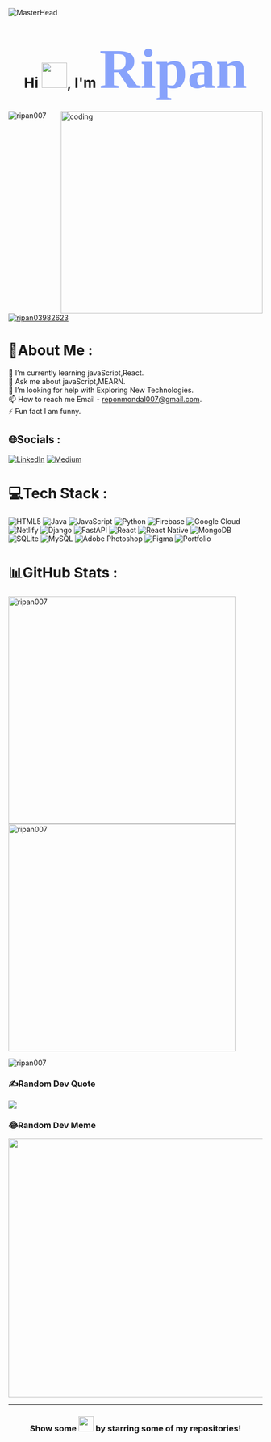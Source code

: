 ![MasterHead](https://coursework.vschool.io/content/images/size/w2000/2016/03/javascript-logo-banner.jpg)

<h1 align="center">Hi <img src = "https://raw.githubusercontent.com/MartinHeinz/MartinHeinz/master/wave.gif" width = 50px>, I'm <span style="color:#87A2FB; font-family: 'Bebas Neue'; font-size: 4em;">Ripan</span> </h1>

<img align="right" alt="coding" width="400" src="https://mir-s3-cdn-cf.behance.net/project_modules/max_1200/5eeea355389655.59822ff824b72.gif">

<p align="left"> <img src="https://komarev.com/ghpvc/?username=ripan007&label=Profile%20views&color=0e75b6&style=flat" alt="ripan007" /> </p>

<p align="left"> <a href="https://twitter.com/ripan03982623" target="blank"><img src="https://img.shields.io/twitter/follow/ripan03982623?logo=twitter&style=for-the-badge" alt="ripan03982623" /></a> </p>

# 💫About Me :

 🌱 I’m currently learning javaScript,React.\
 💬 Ask me about javaScript,MEARN.\
 🤔 I’m looking for help with Exploring New Technologies.\
 📫 How to reach me Email - reponmondal007@gmail.com.\
 ⚡ Fun fact I am funny.

## 🌐Socials :
 [![LinkedIn](https://img.shields.io/badge/LinkedIn-%230077B5.svg?logo=linkedin&logoColor=white)](https://www.linkedin.com/in/ripan-mondal-218872128/) [![Medium](https://img.shields.io/badge/Medium-12100E?logo=medium&logoColor=white)](https://medium.com/@reponmondal007) 

# 💻Tech Stack :
 ![HTML5](https://img.shields.io/badge/html5-%23E34F26.svg?style=for-the-badge&logo=html5&logoColor=white) ![Java](https://img.shields.io/badge/java-%23ED8B00.svg?style=for-the-badge&logo=java&logoColor=white) ![JavaScript](https://img.shields.io/badge/javascript-%23323330.svg?style=for-the-badge&logo=javascript&logoColor=%23F7DF1E) ![Python](https://img.shields.io/badge/python-3670A0?style=for-the-badge&logo=python&logoColor=ffdd54)  ![Firebase](https://img.shields.io/badge/firebase-%23039BE5.svg?style=for-the-badge&logo=firebase) ![Google Cloud](https://img.shields.io/badge/Google%20Cloud-%234285F4.svg?style=for-the-badge&logo=google-cloud&logoColor=white)  ![Netlify](https://img.shields.io/badge/netlify-%23000000.svg?style=for-the-badge&logo=netlify&logoColor=#00C7B7)  ![Django](https://img.shields.io/badge/django-%23092E20.svg?style=for-the-badge&logo=django&logoColor=white) ![FastAPI](https://img.shields.io/badge/FastAPI-005571?style=for-the-badge&logo=fastapi)  ![React](https://img.shields.io/badge/react-%2320232a.svg?style=for-the-badge&logo=react&logoColor=%2361DAFB) ![React Native](https://img.shields.io/badge/react_native-%2320232a.svg?style=for-the-badge&logo=react&logoColor=%2361DAFB)  ![MongoDB](https://img.shields.io/badge/MongoDB-%234ea94b.svg?style=for-the-badge&logo=mongodb&logoColor=white) ![SQLite](https://img.shields.io/badge/sqlite-%2307405e.svg?style=for-the-badge&logo=sqlite&logoColor=white) ![MySQL](https://img.shields.io/badge/mysql-%2300f.svg?style=for-the-badge&logo=mysql&logoColor=white) ![Adobe Photoshop](https://img.shields.io/badge/adobephotoshop-%2331A8FF.svg?style=for-the-badge&logo=adobephotoshop&logoColor=white)  	![Figma](https://img.shields.io/badge/figma-%23F24E1E.svg?style=for-the-badge&logo=figma&logoColor=white)  ![Portfolio](https://img.shields.io/badge/Portfolio-%23000000.svg?style=for-the-badge&logo=firefox&logoColor=#FF7139) 
# 📊GitHub Stats :

<p><img align="left" width="450"  src="https://github-readme-stats.vercel.app/api/top-langs?username=ripan007&show_icons=true&locale=en&layout=compact" alt="ripan007" /></p>


<p>&nbsp;<img align="center" width="450" src="https://github-readme-stats.vercel.app/api?username=ripan007&show_icons=true&locale=en" alt="ripan007" /></p>

<p><img align="center" src="https://github-readme-streak-stats.herokuapp.com/?user=ripan007&" alt="ripan007" /></p>

### ✍️Random Dev Quote
![](https://quotes-github-readme.vercel.app/api?type=horizontal&theme=radical)

### 😂Random Dev Meme
<img src="https://random-memer.herokuapp.com/" width="512px"/>

---

<div align="center">

  ### Show some <img src="https://www.icegif.com/wp-content/uploads/love-heart-icegif.gif" height="30"   />      by starring some of my repositories!
  
  </div>
